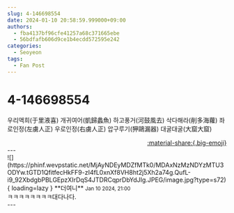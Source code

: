 ```yaml
---
slug: 4-146698554
date: 2024-01-10 20:58:59.999000+09:00
authors:
  - fba4137bf96cfe41257a68c371665ebe
  - 56bdfafb606d9ce1b4ecdd572595e242
categories:
  - Seoyeon
tags:
  - Fan Post
---
```


# 4-146698554

<div class="post-container" markdown="1">
<div class="content-container md-sidebar__scrollwrap" markdown="1">

우리액희(于里液喜) 개귀여어(凱歸蠡魚) 하고풍거(河鼓風去) 삭다해라(削多海蘿) 좌로인정(左虜人正) 우로인정(右虜人正) 압구루기(狎鷗漏器) 대굴대굴(大窟大窟)

</div>
</div>

<div style="text-align: right;" markdown="1">
<a href="https://weverse.io/fromis9/fanpost/4-146698554" style="text-align: right;">:material-share:{.big-emoji}</a>
</div>
---

<div class="comments-container md-sidebar__scrollwrap" markdown="1">
<div class="comment" markdown="1">
<div class='id-container' markdown="1">
![](https://phinf.wevpstatic.net/MjAyNDEyMDZfMTk0/MDAxNzMzNDYzMTU3ODYw.tGTD1QfitfecHkFF9-zI4fL0xnXf8VH8ht2j5Xh2a74g.QufL-i9_92XbdgbPBLGEpzXIrDqS4JTDRCqprDbYdJIg.JPEG/image.jpg?type=s72){ loading=lazy }
**<span class="artist">더여니</span>** <small>Jan 10 2024, 21:00</small><br>
</div>
<div class='comment-body' markdown="1">
ㅋㅋㅋㅋㅋㅋㅋㅋ대다나다.
</div>
</div>
</div>
---
